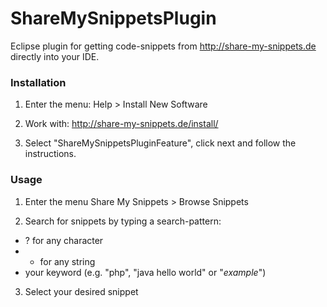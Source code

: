 ShareMySnippetsPlugin
=====================

Eclipse plugin for getting code-snippets from http://share-my-snippets.de directly into your IDE.

### Installation

1. Enter the menu:
Help > Install New Software

2. Work with: 
http://share-my-snippets.de/install/

3. Select "ShareMySnippetsPluginFeature", click next and follow the instructions.


### Usage

1. Enter the menu
Share My Snippets > Browse Snippets

2. Search for snippets by typing a search-pattern:
- ? for any character
- * for any string
- your keyword (e.g. "php", "java hello world" or "*example*")

3. Select your desired snippet
